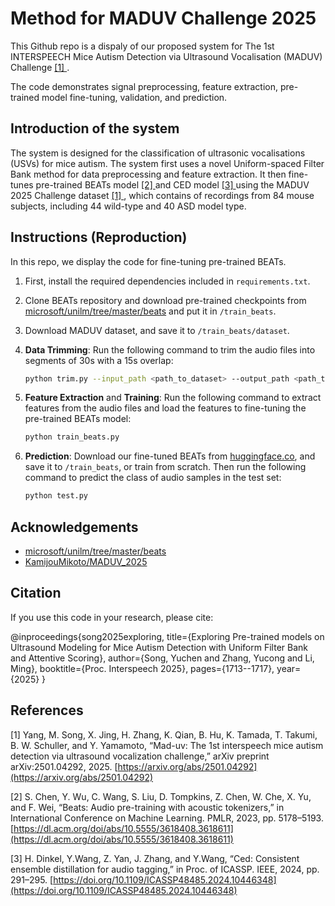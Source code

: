 # Method for MADUV Challenge 2025

This Github repo is a dispaly of our proposed system for The 1st INTERSPEECH Mice Autism Detection via Ultrasound Vocalisation (MADUV) Challenge [ [1] ](#1).

The code demonstrates signal preprocessing, feature extraction, pre-trained model fine-tuning, validation, and prediction.

## Introduction of the system

The system is designed for the classification of ultrasonic vocalisations (USVs) for mice autism. The system first uses a novel Uniform-spaced Filter Bank method for data preprocessing and feature extraction. It then fine-tunes pre-trained BEATs model [ [2] ](#2) and CED model [ [3] ](#3) using the MADUV 2025 Challenge dataset [ [1] ](#1), which contains of recordings from 84 mouse subjects, including 44 wild-type and 40 ASD model type.

## Instructions (Reproduction)
In this repo, we display the code for fine-tuning pre-trained BEATs.

1. First, install the required dependencies included in `requirements.txt`.
2. Clone BEATs repository and download pre-trained checkpoints from [microsoft/unilm/tree/master/beats](https://github.com/microsoft/unilm/tree/master/beats) and put it in `/train_beats`.
3. Download MADUV dataset, and save it to `/train_beats/dataset`.
4. **Data Trimming**: Run the following command to trim the audio files into segments of 30s with a 15s overlap:

   ```bash
   python trim.py --input_path <path_to_dataset> --output_path <path_to_output_dir> --chunk 30000 --overlap 15000
5. **Feature Extraction** and **Training**: Run the following command to extract features from the audio files and load the features to fine-tuning the pre-trained BEATs model:

   ``` bash
   python train_beats.py
   
6. **Prediction**: Download our fine-tuned BEATs from [huggingface.co](https://huggingface.co/annonymousGit/Checkpoint-of-Method-for-MADUV-Challenge-2025/tree/main), and save it to `/train_beats`, or train from scratch. Then run the following command to predict the class of audio samples in the test set:

    ``` bash
    python test.py

## Acknowledgements
- [microsoft/unilm/tree/master/beats](https://github.com/microsoft/unilm/tree/master/beats)
- [KamijouMikoto/MADUV_2025](https://github.com/KamijouMikoto/MADUV_2025)

## Citation
If you use this code in your research, please cite:

@inproceedings{song2025exploring,
  title={Exploring Pre-trained models on Ultrasound Modeling for Mice Autism Detection with Uniform Filter Bank and Attentive Scoring},
  author={Song, Yuchen and Zhang, Yucong and Li, Ming},
  booktitle={Proc. Interspeech 2025},
  pages={1713--1717},
  year={2025}
}

## References
<a id="1"></a>[1] Yang, M. Song, X. Jing, H. Zhang, K. Qian, B. Hu, K. Tamada, T. Takumi, B. W. Schuller, and Y. Yamamoto, “Mad-uv: The 1st interspeech mice autism detection via ultrasound vocalization challenge,” arXiv preprint arXiv:2501.04292, 2025.
[https://arxiv.org/abs/2501.04292](https://arxiv.org/abs/2501.04292)

<a id="2"></a>[2] S. Chen, Y. Wu, C. Wang, S. Liu, D. Tompkins, Z. Chen, W. Che, X. Yu, and F. Wei, “Beats: Audio pre-training with acoustic tokenizers,” in International Conference on Machine Learning. PMLR, 2023, pp. 5178–5193.
[https://dl.acm.org/doi/abs/10.5555/3618408.3618611](https://dl.acm.org/doi/abs/10.5555/3618408.3618611)

<a id="3"></a>[3] H. Dinkel, Y.Wang, Z. Yan, J. Zhang, and Y.Wang, “Ced: Consistent ensemble distillation for audio tagging,” in Proc. of ICASSP. IEEE, 2024, pp. 291–295.
[https://doi.org/10.1109/ICASSP48485.2024.10446348](https://doi.org/10.1109/ICASSP48485.2024.10446348)
